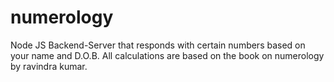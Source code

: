 # numerology
Node JS Backend-Server that responds with certain numbers based on your name and D.O.B. All calculations are based on the book on numerology by ravindra kumar. 
